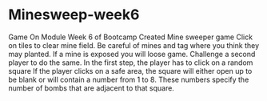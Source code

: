 # Minesweep-week6
Game On Module Week 6 of Bootcamp
Created Mine sweeper game Click on tiles to clear mine field. 
Be careful of mines and tag where you think they may planted. 
If a mine is exposed you will loose game.
Challenge a second player to do the same.
In the first step, the player has to click on a random square
If the player clicks on a safe area, the square will either open up to be blank or will contain a number from 1 to 8.
These numbers specify the number of bombs that are adjacent to that square.
